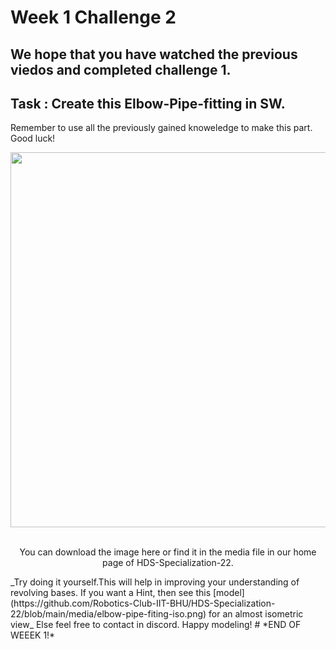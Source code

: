 # Week 1 Challenge 2
## We hope that you have watched the previous viedos and completed challenge 1.
## Task : Create this Elbow-Pipe-fitting in SW.
Remember to use all the previously gained knoweledge to make this part. Good luck!

<p align="center">
 <img width="600" height="600" src="https://github.com/Robotics-Club-IIT-BHU/HDS-Specialization-22/blob/main/media/elbow-pipe-fitting.png">
 <p align="center">
 <i></i><br> 
You can download the image here or find it in the media file in our home page of HDS-Specialization-22.
</p>
_Try doing it yourself.This will help in improving your understanding of revolving bases.
If you want a Hint, then see this [model](https://github.com/Robotics-Club-IIT-BHU/HDS-Specialization-22/blob/main/media/elbow-pipe-fiting-iso.png) for an almost isometric view_ 
Else feel free to contact in discord.
Happy modeling!
# *END OF WEEEK 1!*


